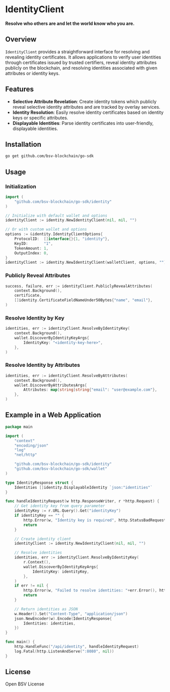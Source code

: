 # IdentityClient

**Resolve who others are and let the world know who you are.**

## Overview

`IdentityClient` provides a straightforward interface for resolving and revealing identity certificates. It allows applications to verify user identities through certificates issued by trusted certifiers, reveal identity attributes publicly on the blockchain, and resolving identities associated with given attributes or identity keys.

## Features

- **Selective Attribute Revelation**: Create identity tokens which publicly reveal selective identity attributes and are tracked by overlay services.
- **Identity Resolution**: Easily resolve identity certificates based on identity keys or specific attributes.
- **Displayable Identities**: Parse identity certificates into user-friendly, displayable identities.

## Installation

```bash
go get github.com/bsv-blockchain/go-sdk
```

## Usage

### Initialization

```go
import (
	"github.com/bsv-blockchain/go-sdk/identity"
)

// Initialize with default wallet and options
identityClient := identity.NewIdentityClient(nil, nil, "")

// Or with custom wallet and options
options := &identity.IdentityClientOptions{
	ProtocolID:  []interface{}{1, "identity"},
	KeyID:       "1",
	TokenAmount: 1,
	OutputIndex: 0,
}
identityClient := identity.NewIdentityClient(walletClient, options, "")
```

### Publicly Reveal Attributes

```go
success, failure, err := identityClient.PubliclyRevealAttributes(
	context.Background(),
	certificate,
	[]identity.CertificateFieldNameUnder50Bytes{"name", "email"},
)
```

### Resolve Identity by Key

```go
identities, err := identityClient.ResolveByIdentityKey(
	context.Background(),
	wallet.DiscoverByIdentityKeyArgs{
		IdentityKey: "<identity-key-here>",
	},
)
```

### Resolve Identity by Attributes

```go
identities, err := identityClient.ResolveByAttributes(
	context.Background(),
	wallet.DiscoverByAttributesArgs{
		Attributes: map[string]string{"email": "user@example.com"},
	},
)
```

## Example in a Web Application

```go
package main

import (
	"context"
	"encoding/json"
	"log"
	"net/http"

	"github.com/bsv-blockchain/go-sdk/identity"
	"github.com/bsv-blockchain/go-sdk/wallet"
)

type IdentityResponse struct {
	Identities []identity.DisplayableIdentity `json:"identities"`
}

func handleIdentityRequest(w http.ResponseWriter, r *http.Request) {
	// Get identity key from query parameter
	identityKey := r.URL.Query().Get("identityKey")
	if identityKey == "" {
		http.Error(w, "Identity key is required", http.StatusBadRequest)
		return
	}

	// Create identity client
	identityClient := identity.NewIdentityClient(nil, nil, "")

	// Resolve identities
	identities, err := identityClient.ResolveByIdentityKey(
		r.Context(),
		wallet.DiscoverByIdentityKeyArgs{
			IdentityKey: identityKey,
		},
	)
	if err != nil {
		http.Error(w, "Failed to resolve identities: "+err.Error(), http.StatusInternalServerError)
		return
	}

	// Return identities as JSON
	w.Header().Set("Content-Type", "application/json")
	json.NewEncoder(w).Encode(IdentityResponse{
		Identities: identities,
	})
}

func main() {
	http.HandleFunc("/api/identity", handleIdentityRequest)
	log.Fatal(http.ListenAndServe(":8080", nil))
}
```

## License

Open BSV License 